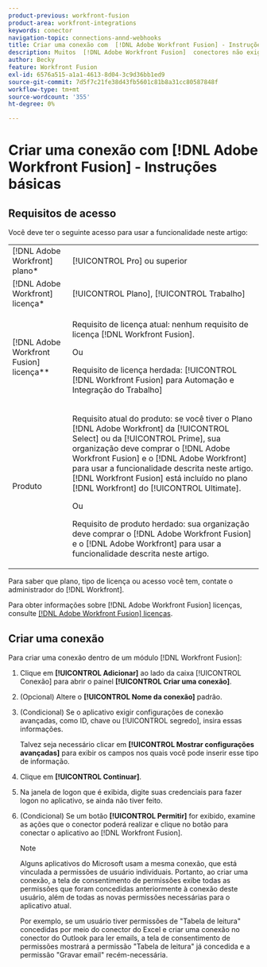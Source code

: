 ```yaml
---
product-previous: workfront-fusion
product-area: workfront-integrations
keywords: conector
navigation-topic: connections-annd-webhooks
title: Criar uma conexão com  [!DNL Adobe Workfront Fusion] - Instruções básicas
description: Muitos  [!DNL Adobe Workfront Fusion]  conectores não exigem configuração personalizada ao criar uma conexão. Este artigo descreve o processo de criação de conexão padrão.
author: Becky
feature: Workfront Fusion
exl-id: 6576a515-a1a1-4613-8d04-3c9d36bb1ed9
source-git-commit: 7d5f7c21fe38d43fb5601c81b8a31cc80587848f
workflow-type: tm+mt
source-wordcount: '355'
ht-degree: 0%

---
```


# Criar uma conexão com [!DNL Adobe Workfront Fusion] - Instruções básicas

## Requisitos de acesso

Você deve ter o seguinte acesso para usar a funcionalidade neste artigo:

<table style="table-layout:auto">
 <col> 
 <col> 
 <tbody> 
  <tr> 
   <td role="rowheader">[!DNL Adobe Workfront] plano*</td> 
   <td> <p>[!UICONTROL Pro] ou superior</p> </td> 
  </tr> 
  <tr data-mc-conditions=""> 
   <td role="rowheader">[!DNL Adobe Workfront] licença*</td> 
   <td> <p>[!UICONTROL Plano], [!UICONTROL Trabalho]</p> </td> 
  </tr> 
  <tr> 
   <td role="rowheader">[!DNL Adobe Workfront Fusion] licença**</td> 
   <td>
   <p>Requisito de licença atual: nenhum requisito de licença [!DNL Workfront Fusion].</p>
   <p>Ou</p>
   <p>Requisito de licença herdada: [!UICONTROL [!DNL Workfront Fusion] para Automação e Integração do Trabalho] </p>
   </td> 
  </tr> 
  <tr> 
   <td role="rowheader">Produto</td> 
   <td>
   <p>Requisito atual do produto: se você tiver o Plano [!DNL Adobe Workfront] da [!UICONTROL Select] ou da [!UICONTROL Prime], sua organização deve comprar o [!DNL Adobe Workfront Fusion] e o [!DNL Adobe Workfront] para usar a funcionalidade descrita neste artigo. [!DNL Workfront Fusion] está incluído no plano [!DNL Workfront] do [!UICONTROL Ultimate].</p>
   <p>Ou</p>
   <p>Requisito de produto herdado: sua organização deve comprar o [!DNL Adobe Workfront Fusion] e o [!DNL Adobe Workfront] para usar a funcionalidade descrita neste artigo.</p>
   </td> 
  </tr> 
 </tbody> 
</table>

Para saber que plano, tipo de licença ou acesso você tem, contate o administrador do [!DNL Workfront].

Para obter informações sobre [!DNL Adobe Workfront Fusion] licenças, consulte [[!DNL Adobe Workfront Fusion] licenças](../../workfront-fusion/get-started/license-automation-vs-integration.md).

## Criar uma conexão

Para criar uma conexão dentro de um módulo [!DNL Workfront Fusion]:

1. Clique em **[!UICONTROL Adicionar]** ao lado da caixa [!UICONTROL Conexão] para abrir o painel **[!UICONTROL Criar uma conexão]**.
1. (Opcional) Altere o **[!UICONTROL Nome da conexão]** padrão.
1. (Condicional) Se o aplicativo exigir configurações de conexão avançadas, como ID, chave ou [!UICONTROL segredo], insira essas informações.

   Talvez seja necessário clicar em **[!UICONTROL Mostrar configurações avançadas]** para exibir os campos nos quais você pode inserir esse tipo de informação.

1. Clique em **[!UICONTROL Continuar]**.
1. Na janela de logon que é exibida, digite suas credenciais para fazer logon no aplicativo, se ainda não tiver feito.
1. (Condicional) Se um botão **[!UICONTROL Permitir]** for exibido, examine as ações que o conector poderá realizar e clique no botão para conectar o aplicativo ao [!DNL Workfront Fusion].

   >[!NOTE]
   >
   >Alguns aplicativos do Microsoft usam a mesma conexão, que está vinculada a permissões de usuário individuais. Portanto, ao criar uma conexão, a tela de consentimento de permissões exibe todas as permissões que foram concedidas anteriormente à conexão deste usuário, além de todas as novas permissões necessárias para o aplicativo atual.
   >
   >Por exemplo, se um usuário tiver permissões de &quot;Tabela de leitura&quot; concedidas por meio do conector do Excel e criar uma conexão no conector do Outlook para ler emails, a tela de consentimento de permissões mostrará a permissão &quot;Tabela de leitura&quot; já concedida e a permissão &quot;Gravar email&quot; recém-necessária.